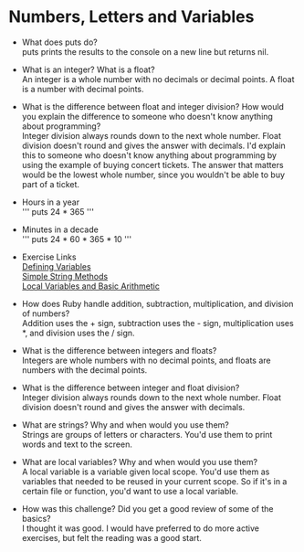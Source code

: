 # Numbers, Letters and Variables

* What does puts do?  
  puts prints the results to the console on a new line but returns nil. 

* What is an integer? What is a float?  
  An integer is a whole number with no decimals or decimal points. A float is a number with decimal points.

* What is the difference between float and integer division? How would you explain the difference to someone who doesn't know anything about programming?  
  Integer division always rounds down to the next whole number. Float division doesn't round and gives the answer with decimals. I'd explain this to someone who doesn't know anything about programming by using the example of buying concert tickets. The answer that matters would be the lowest whole number, since you wouldn't be able to buy part of a ticket. 

* Hours in a year  
''' puts 24 * 365 '''  

* Minutes in a decade  
''' puts 24 * 60 * 365 * 10 '''  

* Exercise Links  
[Defining Variables](defining-variables.rb)  
[Simple String Methods](simple-string.rb)  
[Local Variables and Basic Arithmetic](basic-math.rb)  

* How does Ruby handle addition, subtraction, multiplication, and division of numbers?  
  Addition uses the + sign, subtraction uses the - sign, multiplication uses *, and division uses the / sign.  

* What is the difference between integers and floats?  
  Integers are whole numbers with no decimal points, and floats are numbers with the decimal points.  

* What is the difference between integer and float division?  
   Integer division always rounds down to the next whole number. Float division doesn't round and gives the answer with decimals.  

* What are strings? Why and when would you use them?  
  Strings are groups of letters or characters. You'd use them to print words and text to the screen.  

* What are local variables? Why and when would you use them?  
  A local variable is a variable given local scope. You'd use them as variables that needed to be reused in your current scope. So if it's in a certain file or function, you'd want to use a local variable. 

* How was this challenge? Did you get a good review of some of the basics?  
  I thought it was good. I would have preferred to do more active exercises, but felt the reading was a good start. 
